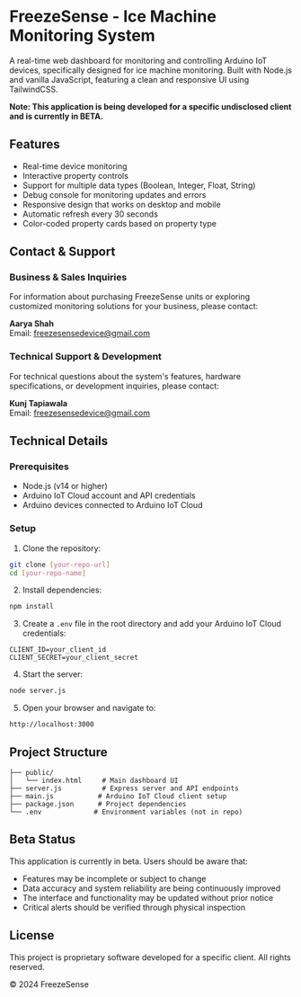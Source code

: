# FreezeSense - Ice Machine Monitoring System

A real-time web dashboard for monitoring and controlling Arduino IoT devices, specifically designed for ice machine monitoring. Built with Node.js and vanilla JavaScript, featuring a clean and responsive UI using TailwindCSS.

**Note: This application is being developed for a specific undisclosed client and is currently in BETA.**

## Features

- Real-time device monitoring
- Interactive property controls
- Support for multiple data types (Boolean, Integer, Float, String)
- Debug console for monitoring updates and errors
- Responsive design that works on desktop and mobile
- Automatic refresh every 30 seconds
- Color-coded property cards based on property type

## Contact & Support

### Business & Sales Inquiries
For information about purchasing FreezeSense units or exploring customized monitoring solutions for your business, please contact:

**Aarya Shah**  
Email: freezesensedevice@gmail.com

### Technical Support & Development
For technical questions about the system's features, hardware specifications, or development inquiries, please contact:

**Kunj Tapiawala**  
Email: freezesensedevice@gmail.com

## Technical Details

### Prerequisites

- Node.js (v14 or higher)
- Arduino IoT Cloud account and API credentials
- Arduino devices connected to Arduino IoT Cloud

### Setup

1. Clone the repository:
```bash
git clone [your-repo-url]
cd [your-repo-name]
```

2. Install dependencies:
```bash
npm install
```

3. Create a `.env` file in the root directory and add your Arduino IoT Cloud credentials:
```env
CLIENT_ID=your_client_id
CLIENT_SECRET=your_client_secret
```

4. Start the server:
```bash
node server.js
```

5. Open your browser and navigate to:
```
http://localhost:3000
```

## Project Structure

```
├── public/
│   └── index.html     # Main dashboard UI
├── server.js          # Express server and API endpoints
├── main.js           # Arduino IoT Cloud client setup
├── package.json      # Project dependencies
└── .env             # Environment variables (not in repo)
```

## Beta Status

This application is currently in beta. Users should be aware that:
- Features may be incomplete or subject to change
- Data accuracy and system reliability are being continuously improved
- The interface and functionality may be updated without prior notice
- Critical alerts should be verified through physical inspection

## License

This project is proprietary software developed for a specific client. All rights reserved.

© 2024 FreezeSense 